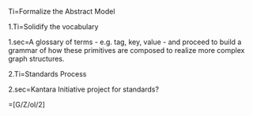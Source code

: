 Ti=Formalize the Abstract Model

1.Ti=Solidify the vocabulary

1.sec=A glossary of terms - e.g. tag, key, value - and proceed to build a grammar of how these primitives are composed to realize more complex graph structures.

2.Ti=Standards Process

2.sec=Kantara Initiative project for standards?

=[G/Z/ol/2]

